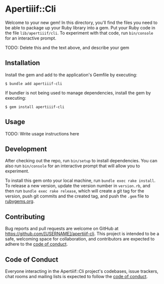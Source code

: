 # Apertiiif::Cli

Welcome to your new gem! In this directory, you'll find the files you need to be able to package up your Ruby library into a gem. Put your Ruby code in the file `lib/apertiiif/cli`. To experiment with that code, run `bin/console` for an interactive prompt.

TODO: Delete this and the text above, and describe your gem

## Installation

Install the gem and add to the application's Gemfile by executing:

    $ bundle add apertiiif-cli

If bundler is not being used to manage dependencies, install the gem by executing:

    $ gem install apertiiif-cli

## Usage

TODO: Write usage instructions here

## Development

After checking out the repo, run `bin/setup` to install dependencies. You can also run `bin/console` for an interactive prompt that will allow you to experiment.

To install this gem onto your local machine, run `bundle exec rake install`. To release a new version, update the version number in `version.rb`, and then run `bundle exec rake release`, which will create a git tag for the version, push git commits and the created tag, and push the `.gem` file to [rubygems.org](https://rubygems.org).

## Contributing

Bug reports and pull requests are welcome on GitHub at https://github.com/[USERNAME]/apertiiif-cli. This project is intended to be a safe, welcoming space for collaboration, and contributors are expected to adhere to the [code of conduct](https://github.com/[USERNAME]/apertiiif-cli/blob/main/CODE_OF_CONDUCT.md).

## Code of Conduct

Everyone interacting in the Apertiiif::Cli project's codebases, issue trackers, chat rooms and mailing lists is expected to follow the [code of conduct](https://github.com/[USERNAME]/apertiiif-cli/blob/main/CODE_OF_CONDUCT.md).
